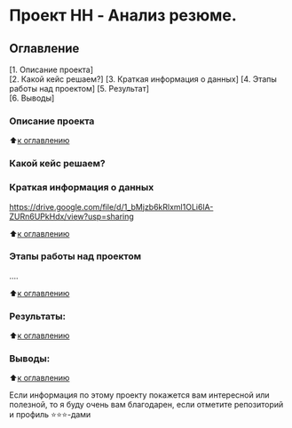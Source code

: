 # Проект HH - Анализ резюме.

## Оглавление  
[1. Описание проекта]  
[2. Какой кейс решаем?]
[3. Краткая информация о данных]
[4. Этапы работы над проектом]
[5. Результат]    
[6. Выводы]

### Описание проекта    


:arrow_up:[к оглавлению](_)


### Какой кейс решаем?    




### Краткая информация о данных

https://drive.google.com/file/d/1_bMjzb6kRlxml1OLi6lA-ZURn6UPkHdx/view?usp=sharing 
  
:arrow_up:[к оглавлению](.README.md#Оглавление)


### Этапы работы над проектом  
....

:arrow_up:[к оглавлению](.README.md#Оглавление)


### Результаты:  


:arrow_up:[к оглавлению](.README.md#Оглавление)


### Выводы:  


:arrow_up:[к оглавлению](.README.md#Оглавление)


Если информация по этому проекту покажется вам интересной или полезной, то я буду очень вам благодарен, если отметите репозиторий и профиль ⭐️⭐️⭐️-дами